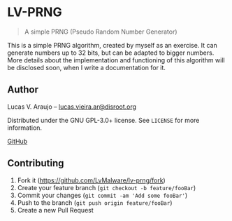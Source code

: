 # LV-PRNG
> A simple PRNG (Pseudo Random Number Generator)


This is a simple PRNG algorithm, created by myself as an exercise.
It can generate numbers up to 32 bits, but can be adapted to bigger numbers.
More details about the implementation and functioning of this algorithm will be disclosed soon, when I write a documentation for it.

## Author

Lucas V. Araujo – lucas.vieira.ar@disroot.org

Distributed under the GNU GPL-3.0+ license. See ``LICENSE`` for more information.

[GitHub](https://github.com/LvMalware/lv-prng)

## Contributing

1. Fork it (<https://github.com/LvMalware/lv-prng/fork>)
2. Create your feature branch (`git checkout -b feature/fooBar`)
3. Commit your changes (`git commit -am 'Add some fooBar'`)
4. Push to the branch (`git push origin feature/fooBar`)
5. Create a new Pull Request
